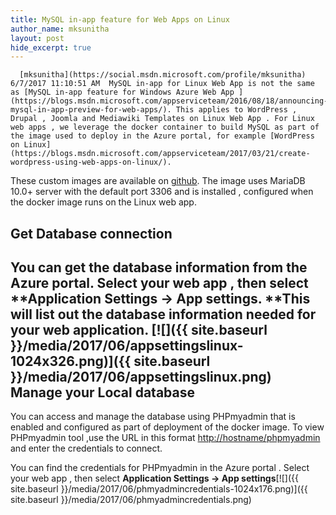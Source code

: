 ```yaml
---
title: MySQL in-app feature for Web Apps on Linux
author_name: mksunitha
layout: post
hide_excerpt: true
---
```

      [mksunitha](https://social.msdn.microsoft.com/profile/mksunitha)  6/7/2017 11:10:51 AM  MySQL in-app for Linux Web App is not the same as [MySQL in-app feature for Windows Azure Web App ](https://blogs.msdn.microsoft.com/appserviceteam/2016/08/18/announcing-mysql-in-app-preview-for-web-apps/). This applies to WordPress , Drupal , Joomla and Mediawiki Templates on Linux Web App . For Linux web apps , we leverage the docker container to build MySQL as part of the image used to deploy in the Azure portal, for example [WordPress on Linux](https://blogs.msdn.microsoft.com/appserviceteam/2017/03/21/create-wordpress-using-web-apps-on-linux/).

 These custom images are available on [github](https://github.com/Azure-App-Service/apps/tree/master/Wordpress). The image uses MariaDB 10.0+ server with the default port 3306 and is installed , configured when the docker image runs on the Linux web app.

 Get Database connection
-----------------------

 You can get the database information from the Azure portal. Select your web app , then select **Application Settings -> App settings. **This will list out the database information needed for your web application. [![]({{ site.baseurl }}/media/2017/06/appsettingslinux-1024x326.png)]({{ site.baseurl }}/media/2017/06/appsettingslinux.png) Manage your Local database
--------------------------

 You can access and manage the database using PHPmyadmin that is enabled and configured as part of deployment of the docker image. To view PHPmyadmin tool ,use the URL in this format [http://hostname/phpmyadmin](http://hostname[:port%5D/phpmyadmin) and enter the credentials to connect.

 You can find the credentials for PHPmyadmin in the Azure portal . Select your web app , then select **Application Settings -> App settings**[![]({{ site.baseurl }}/media/2017/06/phmyadmincredentials-1024x176.png)]({{ site.baseurl }}/media/2017/06/phmyadmincredentials.png)

     